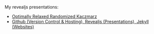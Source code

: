 My revealjs presentations:

* [Optimally Relaxed Randomized Kaczmarz](https://jacob.moorman.me/slides/s18math285j)
* [Github (Version Control & Hosting), Revealjs (Presentations), Jekyll (Websites)](https://jacob.moorman.me/slides/s18math290j)